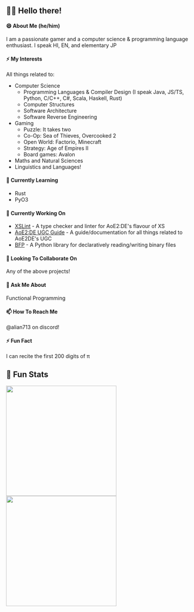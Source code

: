 ## 👋🏼 Hello there!

#### 😄 About Me (he/him)
I am a passionate gamer and a computer science & programming language enthusiast. I speak HI, EN, and elementary JP

#### ⚡ My Interests
All things related to:
  - Computer Science
    - Programming Languages & Compiler Design (I speak Java, JS/TS, Python, C/C++, C#, Scala, Haskell, Rust)
    - Computer Structures
    - Software Architecture
    - Software Reverse Engineering
  - Gaming
    - Puzzle: It takes two
    - Co-Op: Sea of Thieves, Overcooked 2
    - Open World: Factorio, Minecraft
    - Strategy: Age of Empires II
    - Board games: Avalon
  - Maths and Natural Sciences
  - Linguistics and Languages!

#### 🌱 Currently Learning
- Rust
- PyO3

#### 🔭 Currently Working On
- [XSLint](https://github.com/Divy1211/xs-lint) - A type checker and linter for AoE2:DE's flavour of XS
- [AoE2:DE UGC Guide](https://ugc.aoe2.rocks/) - A guide/documentation for all things related to AoE2DE's UGC
- [BFP](https://github.com/Divy1211/BinaryFileParser) - A Python library for declaratively reading/writing binary files

#### 👯 Looking To Collaborate On
Any of the above projects!

#### 💬 Ask Me About
Functional Programming

#### 📫 How To Reach Me
@alian713 on discord!

#### ⚡ Fun Fact
I can recite the first 200 digits of π

## 🔢 Fun Stats

<a href="https://github.com/anuraghazra/github-readme-stats">
  <img height=300 align="center" src="https://github-readme-stats.vercel.app/api?username=divy1211&show=reviews,discussions_started,discussions_answered,prs_merged,prs_merged_percentage&show_icons=true&theme=dark&hide_title=true" />
</a>
<a href="https://github.com/anuraghazra/github-readme-stats">
  <img height=300 align="center" src="https://github-readme-stats.vercel.app/api/top-langs/?username=divy1211&hide=shaderlab,hlsl,javascript&theme=dark&layout=pie&hide_title=true" />
</a>

<!--
**Divy1211/Divy1211** is a ✨ _special_ ✨ repository because its `README.md` (this file) appears on your GitHub profile.

Here are some ideas to get you started:

- 🔭 I’m currently working on ...
- 🌱 I’m currently learning ...
- 👯 I’m looking to collaborate on ...
- 🤔 I’m looking for help with ...
- 💬 Ask me about ...
- 📫 How to reach me: ...
- 😄 Pronouns: ...
- ⚡ Fun fact: ...
-->
